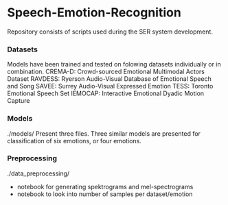 # Speech-Emotion-Recognition
Repository consists of scripts used during the SER system development.

### Datasets
Models have been trained and tested on folowing datasets individually or in combination.
CREMA-D: Crowd-sourced Emotional Multimodal Actors Dataset
RAVDESS: Ryerson Audio-Visual Database of Emotional Speech and Song
SAVEE: Surrey Audio-Visual Expressed Emotion
TESS: Toronto Emotional Speech Set
IEMOCAP: Interactive Emotional Dyadic Motion Capture


### Models
./models/
Present three files. Three similar models are presented for classification of six emotions, or four emotions.

### Preprocessing
./data_preprocessing/
- notebook for generating spektrograms and mel-spectrograms
- notebook to look into number of samples per dataset/emotion
